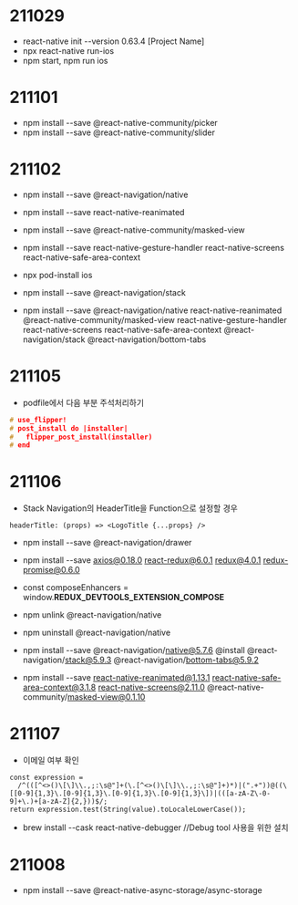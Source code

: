 # 211029
* react-native init --version 0.63.4 [Project Name]
* npx react-native run-ios
* npm start, npm run ios

# 211101
* npm install --save @react-native-community/picker
* npm install --save @react-native-community/slider

# 211102
* npm install --save @react-navigation/native
* npm install --save react-native-reanimated
* npm install --save @react-native-community/masked-view
* npm install --save react-native-gesture-handler react-native-screens react-native-safe-area-context
* npx pod-install ios
* npm install --save @react-navigation/stack

* npm install --save @react-navigation/native react-native-reanimated @react-native-community/masked-view react-native-gesture-handler react-native-screens react-native-safe-area-context @react-navigation/stack @react-navigation/bottom-tabs

# 211105
* podfile에서 다음 부분 주석처리하기
```cpp
# use_flipper!
# post_install do |installer|
#   flipper_post_install(installer)
# end
```

# 211106
* Stack Navigation의 HeaderTitle을 Function으로 설정할 경우
```
headerTitle: (props) => <LogoTitle {...props} />
```

* npm install --save @react-navigation/drawer
* npm install --save axios@0.18.0 react-redux@6.0.1 redux@4.0.1 redux-promise@0.6.0

* const composeEnhancers = window.__REDUX_DEVTOOLS_EXTENSION_COMPOSE__

* npm unlink @react-navigation/native
* npm uninstall @react-navigation/native
* npm install --save @react-navigation/native@5.7.6 @install @react-navigation/stack@5.9.3 @react-navigation/bottom-tabs@5.9.2
* npm install --save react-native-reanimated@1.13.1 react-native-safe-area-context@3.1.8 react-native-screens@2.11.0 @react-native-community/masked-view@0.1.10

# 211107
* 이메일 여부 확인
```
const expression =
  /^(([^<>()\[\]\\.,;:\s@"]+(\.[^<>()\[\]\\.,;:\s@"]+)*)|(".+"))@((\[[0-9]{1,3}\.[0-9]{1,3}\.[0-9]{1,3}\.[0-9]{1,3}\])|(([a-zA-Z\-0-9]+\.)+[a-zA-Z]{2,}))$/;
return expression.test(String(value).toLocaleLowerCase());
```

* brew install --cask react-native-debugger //Debug tool 사용을 위한 설치

# 211008
* npm install --save @react-native-async-storage/async-storage